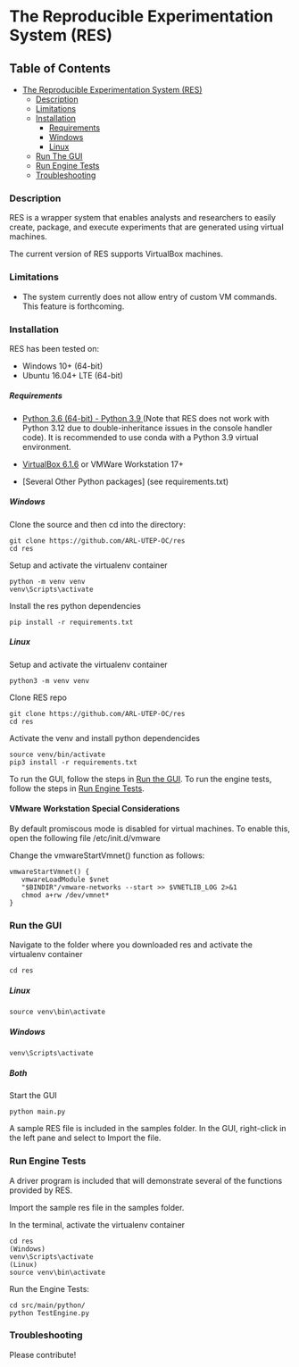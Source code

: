 # The Reproducible Experimentation System (RES)
## Table of Contents
- [The Reproducible Experimentation System (RES)](#the-reproducible-experimentation-system-res)
    - [Description](#description)
    - [Limitations](#limitations)
    - [Installation](#installation)
        - [Requirements](#requirements)
        - [Windows](#windows)
        - [Linux](#linux)
    - [Run The GUI](#run-the-gui)
    - [Run Engine Tests](#run-engine-tests)
    - [Troubleshooting](#troubleshooting)

### Description
RES is a wrapper system that enables analysts and researchers to easily create, package, and execute experiments that are generated using virtual machines.

The current version of RES supports VirtualBox machines. 

### Limitations
* The system currently does not allow entry of custom VM commands. This feature is forthcoming.

### Installation
RES has been tested on:
* Windows 10+ (64-bit)
* Ubuntu 16.04+ LTE (64-bit)

##### Requirements
* [Python 3.6 (64-bit) - Python 3.9 ](https://www.python.org/downloads/release/python-360/) (Note that RES does not work with Python 3.12 due to double-inheritance issues in the console handler code). It is recommended to use conda with a Python 3.9 virtual environment.

* [VirtualBox 6.1.6](https://www.virtualbox.org/wiki/Downloads) or VMWare Workstation 17+
* [Several Other Python packages] (see requirements.txt)
##### Windows
Clone the source and then cd into the directory:
```
git clone https://github.com/ARL-UTEP-OC/res
cd res
```
Setup and activate the virtualenv container
```
python -m venv venv
venv\Scripts\activate
```
Install the res python dependencies
```
pip install -r requirements.txt
```

##### Linux
Setup and activate the virtualenv container
```
python3 -m venv venv
```
Clone RES repo 
```  
git clone https://github.com/ARL-UTEP-OC/res
cd res
```
Activate the venv and install python dependencides
```
source venv/bin/activate
pip3 install -r requirements.txt
```

To run the GUI, follow the steps in [Run the GUI](#run-the-gui).
To run the engine tests, follow the steps in [Run Engine Tests](#run-engine-tests).

#### VMware Workstation Special Considerations
By default promiscous mode is disabled for virtual machines. To enable this, open the following file /etc/init.d/vmware

Change the vmwareStartVmnet() function as follows:
```
vmwareStartVmnet() {
   vmwareLoadModule $vnet
   "$BINDIR"/vmware-networks --start >> $VNETLIB_LOG 2>&1
   chmod a+rw /dev/vmnet*
}
```

### Run the GUI
Navigate to the folder where you downloaded res and activate the virtualenv container
```
cd res
```
##### Linux
```
source venv\bin\activate
```
##### Windows
```
venv\Scripts\activate
```
##### Both
Start the GUI
```
python main.py
```
A sample RES file is included in the samples folder. In the GUI, right-click in the left pane and select to Import the file.

### Run Engine Tests
A driver program is included that will demonstrate several of the functions provided by RES.

Import the sample res file in the samples folder.

In the terminal, activate the virtualenv container
```
cd res
(Windows)
venv\Scripts\activate
(Linux)
source venv\bin\activate
```
Run the Engine Tests:
```
cd src/main/python/
python TestEngine.py
```

### Troubleshooting

Please contribute!
